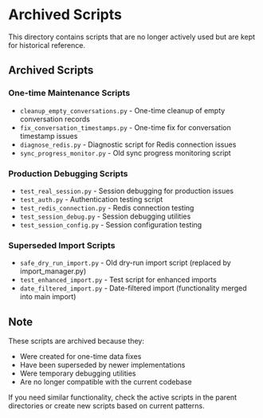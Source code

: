 # Archived Scripts

This directory contains scripts that are no longer actively used but are kept for historical reference.

## Archived Scripts

### One-time Maintenance Scripts
- `cleanup_empty_conversations.py` - One-time cleanup of empty conversation records
- `fix_conversation_timestamps.py` - One-time fix for conversation timestamp issues
- `diagnose_redis.py` - Diagnostic script for Redis connection issues
- `sync_progress_monitor.py` - Old sync progress monitoring script

### Production Debugging Scripts
- `test_real_session.py` - Session debugging for production issues
- `test_auth.py` - Authentication testing script
- `test_redis_connection.py` - Redis connection testing
- `test_session_debug.py` - Session debugging utilities
- `test_session_config.py` - Session configuration testing

### Superseded Import Scripts
- `safe_dry_run_import.py` - Old dry-run import script (replaced by import_manager.py)
- `test_enhanced_import.py` - Test script for enhanced imports
- `date_filtered_import.py` - Date-filtered import (functionality merged into main import)

## Note
These scripts are archived because they:
- Were created for one-time data fixes
- Have been superseded by newer implementations
- Were temporary debugging utilities
- Are no longer compatible with the current codebase

If you need similar functionality, check the active scripts in the parent directories or create new scripts based on current patterns.